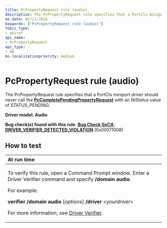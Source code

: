 ```yaml
---
title: PcPropertyRequest rule (audio)
description: The PcPropertyRequest rule specifies that a PortCls miniport driver should never call the PcCompletePendingPropertyRequest with an NtStatus value of STATUS\_PENDING.
ms.date: 05/21/2018
keywords: ["PcPropertyRequest rule (audio)"]
topic_type:
- apiref
api_name:
- PcPropertyRequest
api_type:
- NA
ms.localizationpriority: medium
---
```


# PcPropertyRequest rule (audio)


The PcPropertyRequest rule specifies that a PortCls miniport driver should never call the [**PcCompletePendingPropertyRequest**](/windows-hardware/drivers/ddi/portcls/nf-portcls-pccompletependingpropertyrequest) with an *NtStatus* value of STATUS\_PENDING.

**Driver model: Audio**

**Bug check(s) found with this rule**: [**Bug Check 0xC4: DRIVER\_VERIFIER\_DETECTED\_VIOLATION**](../debugger/bug-check-0xc4--driver-verifier-detected-violation.md) (0x00071008)


How to test
-----------

<table>
<colgroup>
<col width="100%" />
</colgroup>
<thead>
<tr class="header">
<th align="left">At run time</th>
</tr>
</thead>
<tbody>
<tr class="odd">
<td align="left"><p>To verify this rule, open a Command Prompt window. Enter a Driver Verifier command and specify <strong>/domain audio</strong>.</p>
<p>For example:</p>
<p><strong>verifier /domain audio</strong> [<em>options</em>] <strong>/driver</strong> <em>&lt;yourdriver&gt;</em></p>
<p>For more information, see <a href="/windows-hardware/drivers/devtest/driver-verifier" data-raw-source="[Driver Verifier](./driver-verifier.md)">Driver Verifier</a>.</p></td>
</tr>
</tbody>
</table>

 


